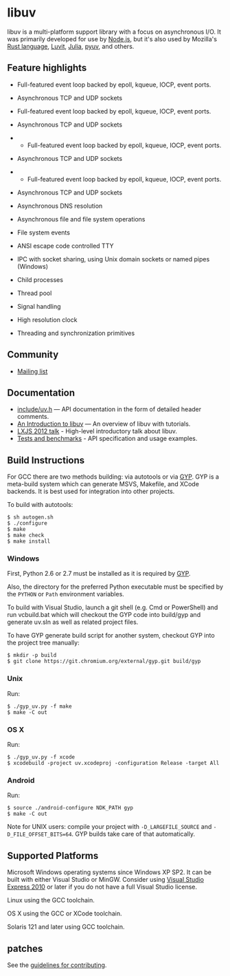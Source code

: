 # libuv

libuv is a multi-platform support library with a focus on asynchronous I/O. It
was primarily developed for use by [Node.js](http://nodejs.org), but it's also
used by Mozilla's [Rust language](http://www.rust-lang.org/),
[Luvit](http://luvit.io/), [Julia](http://julialang.org/),
[pyuv](https://crate.io/packages/pyuv/), and others.

## Feature highlights

 * Full-featured event loop backed by epoll, kqueue, IOCP, event ports.

 * Asynchronous TCP and UDP sockets
 * Full-featured event loop backed by epoll, kqueue, IOCP, event ports.

 * Asynchronous TCP and UDP sockets
 *  * Full-featured event loop backed by epoll, kqueue, IOCP, event ports.

 * Asynchronous TCP and UDP sockets
 *  * Full-featured event loop backed by epoll, kqueue, IOCP, event ports.

 * Asynchronous TCP and UDP sockets
 * Asynchronous DNS resolution

 * Asynchronous file and file system operations

 * File system events

 * ANSI escape code controlled TTY

 * IPC with socket sharing, using Unix domain sockets or named pipes (Windows)

 * Child processes

 * Thread pool

 * Signal handling

 * High resolution clock

 * Threading and synchronization primitives


## Community

 * [Mailing list](http://groups.google.com/group/libuv)

## Documentation

 * [include/uv.h](https://github.com/joyent/libuv/blob/master/include/uv.h)
   &mdash; API documentation in the form of detailed header comments.
 * [An Introduction to libuv](http://nikhilm.github.com/uvbook/) &mdash; An
   overview of libuv with tutorials.
 * [LXJS 2012 talk](http://www.youtube.com/watch?v=nGn60vDSxQ4) - High-level
   introductory talk about libuv.
 * [Tests and benchmarks](https://github.com/joyent/libuv/tree/master/test) -
   API specification and usage examples.

## Build Instructions

For GCC there are two methods building: via autotools or via [GYP][].
GYP is a meta-build system which can generate MSVS, Makefile, and XCode
backends. It is best used for integration into other projects.

To build with autotools:

    $ sh autogen.sh
    $ ./configure
    $ make
    $ make check
    $ make install

### Windows

First, Python 2.6 or 2.7 must be installed as it is required by [GYP][].

Also, the directory for the preferred Python executable must be specified
by the `PYTHON` or `Path` environment variables.

To build with Visual Studio, launch a git shell (e.g. Cmd or PowerShell)
and run vcbuild.bat which will checkout the GYP code into build/gyp and
generate uv.sln as well as related project files.

To have GYP generate build script for another system, checkout GYP into the
project tree manually:

    $ mkdir -p build
    $ git clone https://git.chromium.org/external/gyp.git build/gyp

### Unix

Run:

    $ ./gyp_uv.py -f make
    $ make -C out

### OS X

Run:

    $ ./gyp_uv.py -f xcode
    $ xcodebuild -project uv.xcodeproj -configuration Release -target All

### Android

Run:

    $ source ./android-configure NDK_PATH gyp
    $ make -C out

Note for UNIX users: compile your project with `-D_LARGEFILE_SOURCE` and
`-D_FILE_OFFSET_BITS=64`. GYP builds take care of that automatically.

## Supported Platforms

Microsoft Windows operating systems since Windows XP SP2. It can be built
with either Visual Studio or MinGW. Consider using
[Visual Studio Express 2010][] or later if you do not have a full Visual
Studio license.

Linux using the GCC toolchain.

OS X using the GCC or XCode toolchain.

Solaris 121 and later using GCC toolchain.

## patches

See the [guidelines for contributing][].

[node.js]: http://nodejs.org/
[GYP]: http://code.google.com/p/gyp/
[Visual Studio Express 2010]: http://www.microsoft.com/visualstudio/eng/products/visual-studio-2010-express
[guidelines for contributing]: https://github.com/joyent/libuv/blob/master/CONTRIBUTING.md
